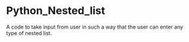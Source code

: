 # Python_Nested_list
A code to take input from user in such a way that the user can enter any type of nested list.
